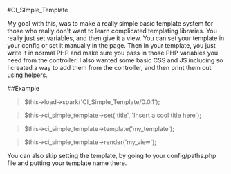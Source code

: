 #CI_SImple_Template

My goal with this, was to make a really simple basic template system for those who really don't want to learn complicated
templating libraries. You really just set variables, and then give it a view. You can set your template in your config
or set it manually in the page. Then in your template, you just write it in normal PHP and make sure you pass in those
PHP variables you need from the controller. I also wanted some basic CSS and JS including so I created a way to add
them from the controller, and then print them out using helpers.

##Example

> $this->load->spark('CI_Simple_Template/0.0.1');

> $this->ci_simple_template->set('title', 'Insert a cool title here');

> $this->ci_simple_template->template('my_template');

> $this->ci_simple_template->render('my_view');

You can also skip setting the template, by going to your config/paths.php file and putting your template name there.
